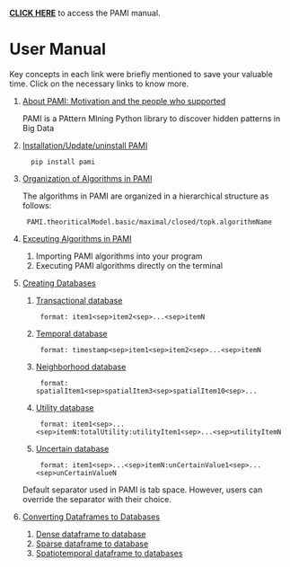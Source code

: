 **[CLICK HERE](manual.html)** to access the PAMI manual.

# User Manual 
Key concepts in each link were briefly mentioned to save your valuable time. Click on the necessary links to know more.

1. [About PAMI: Motivation and the people who supported](aboutPAMI.html)
   
   PAMI is a PAttern MIning Python library to discover hidden patterns in Big Data

1. [Installation/Update/uninstall PAMI](installation.html)
   
         pip install pami
   
1. [Organization of Algorithms in PAMI](organization.html)
   
   The algorithms in PAMI are organized in a hierarchical structure as follows: 
   
        PAMI.theoriticalModel.basic/maximal/closed/topk.algorithmName

1. [Exceuting Algorithms in PAMI](utilization.html)    
   1. Importing PAMI algorithms into your program
   1. Executing PAMI algorithms directly on the terminal
    
1. [Creating Databases](createDatabases.html)
   
    1. [Transactional database](transactionalDatabase.html)
       
            format: item1<sep>item2<sep>...<sep>itemN
       
    1. [Temporal database](temporalDatabase.html)

            format: timestamp<sep>item1<sep>item2<sep>...<sep>itemN
    1. [Neighborhood database](neighborhoodDatabase.html)
            
            format: spatialItem1<sep>spatialItem3<sep>spatialItem10<sep>...
       
    1. [Utility database](utilityDatabase.html)
       
            format: item1<sep>...<sep>itemN:totalUtility:utilityItem1<sep>...<sep>utilityItemN
    
    1. [Uncertain database](uncertaiinDatabases.html)
       
            format: item1<sep>...<sep>itemN:unCertainValue1<sep>...<sep>unCertainValueN
       

    Default separator used in PAMI is tab space. However, users can override the separator with their choice.
   
1. [Converting Dataframes to Databases](df2db.html)
   1. [Dense dataframe to database](denseDF2DB.html)
   1. [Sparse dataframe to database](sparseDF2DB.html)
   1. [Spatiotemporal dataframe to databases](stDF2DB.html)
   

